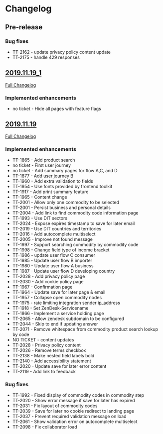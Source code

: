 # Changelog

## Pre-release

### Bug fixes

- TT-2162 - update privacy policy content update
- TT-2175 - handle 429 responses


## [2019.11.19_1](https://github.com/uktrade//workspace/exceptional-review-procedure/releases/tag/2019.11.19_1)
[Full Changelog](https://github.com/uktrade/workspace/exceptional-review-procedure/compare/2019.11.19...2019.11.19_1)

### Implemented enhancements
- no ticket - Hide all pages with feature flags

## [2019.11.19](https://github.com/uktrade/workspace/exceptional-review-procedure/releases/tag/2019.11.19)
[Full Changelog](https://github.com/uktrade/workspace/exceptional-review-procedure/compare/master...2019.11.19)

### Implemented enhancements

- TT-1865 - Add product search
- no ticket - First user journey
- no ticket - Add summary pages for flow A,C, and D
- TT-1877 - Add user journey B
- TT-1960 - Add extra validation to fields
- TT-1954 - Use fonts provided by frontend toolkit
- TT-1917 - Add print summary feature
- TT-1965 - Content change
- TT-2001 - Allow only one commodity to be selected
- TT-2001 - Persist business and personal details
- TT-2004 - Add link to find commodity code information page
- TT-1993 - Use DIT sectors
- TT-2024 - Expose expires timestamp to save for later email
- TT-2019 - Use DIT countries and territories
- TT-2016 - Add autocomplete multiselect
- TT-2005 - Improve not found message
- TT-1997 - Support searching commodity by commodity code
- TT-1998 - Change field type of income bracket
- TT-1986 - update user flow C consumer
- TT-1985 - Update user flow B importer
- TT-1980 - Update user flow A business
- TT-1987 - Update user flow D developing country
- TT-2028 - Add privacy policy page
- TT-2030 - Add cookie policy page
- TT-1967 - Confirmation page
- TT-1964 - Update save for later page & email
- TT-1957 - Collapse open commodity nodes
- TT-1975 - rate limiting integration sender ip_address
- TT-1918 - Set ZenDesk-Servicename
- TT-1866 - Implement a service holding page
- TT-2065 - Allow zendesk subdomain to be configured
- TT-2044 - Skip to end if updating answer
- TT-2071 - Remove whitespace from commodity product search lookup by code
- NO TICKET - content updates
- TT-2028 - Privacy policy content
- TT-2026 - Remove terms checkbox
- TT-2138 - Make nested field labels bold
- TT-2140 - Add accessibility statement
- TT-2020 - Update save for later error content
- TT-2119 - Add link to feedback

### Bug fixes

- TT-1992 - Fixed display of commodity codes in commodity step
- TT-2020 - Show error message if save for later has expired
- TT-2031 - Fix layout of commodity codes
- TT-2039 - Save for later no cookie redirect to landing page
- TT-2037 - Prevent required validation message on load
- TT-2061 - Show validation error on autocomplete multiselect
- TT-2098 - Fix collaborator load
